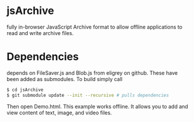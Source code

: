 jsArchive
=========

fully in-browser JavaScript Archive format to allow offline applications to read and write archive files.

Dependencies
============

depends on FileSaver.js and Blob.js from eligrey on github. These have been added as submodules.
To build simply call

```bash
$ cd jsArchive 
$ git submodule update --init --recursive # pulls dependencies
```

Then open Demo.html. This example works offline. It allows you to add and view content of text, image, and video files.

